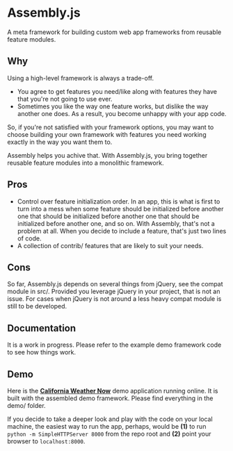 # Assembly.js

A meta framework for building custom web app frameworks from reusable
feature modules.


## Why

Using a high-level framework is always a trade-off.

- You agree to get features you need/like along with features they have that
  you're not going to use ever.
- Sometimes you like the way one feature works, but dislike the way another
  one does. As a result, you become unhappy with your app code.

So, if you're not satisfied with your framework options, you may want to choose
building your own framework with features you need working exactly in the way
you want them to.

Assembly helps you achive that. With Assembly.js, you bring together reusable
feature modules into a monolithic framework.


## Pros

- Control over feature initialization order. In an app, this is what is first
  to turn into a mess when some feature should be initialized before another one
  that should be initialized before another one that should be initialized
  before another one, and so on. With Assembly, that's not a problem at all.
  When you decide to include a feature, that's just two lines of code.
- A collection of contrib/ features that are likely to suit your needs.


## Cons

So far, Assembly.js depends on several things from jQuery, see the compat module
in src/. Provided you leverage jQuery in your project, that is not an issue.
For cases when jQuery is not around a less heavy compat module is still to be
developed.


## Documentation

It is a work in progress. Please refer to the example demo framework code to see
how things work.


## Demo

Here is the [**California Weather Now**](http://mcmlxxxiii.github.io/Assembly.js/demo/)
demo application running online. It is built with the assembled demo framework.
Please find everything in the demo/ folder.

If you decide to take a deeper look and play with the code on your local
machine, the easiest way to run the app, perhaps, would be
**(1)** to run `python -m SimpleHTTPServer 8000` from the repo root and
**(2)** point your browser to `localhost:8000`.
